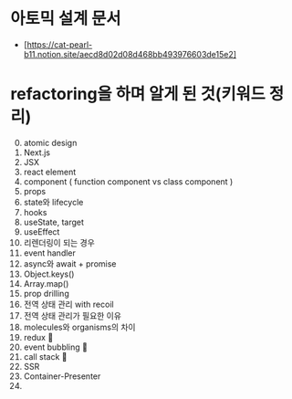# 아토믹 설계 문서
- [https://cat-pearl-b11.notion.site/aecd8d02d08d468bb493976603de15e2]


# refactoring을 하며 알게 된 것(키워드 정리)

0. atomic design
1. Next.js
2. JSX
3. react element
4. component ( function component vs class component )
5. props
6. state와 lifecycle 
7. hooks
8. useState, target
9. useEffect
10. 리렌더링이 되는 경우
11. event handler 
12. async와 await + promise
13. Object.keys()
14. Array.map()
15. prop drilling
16. 전역 상태 관리 with recoil
17. 전역 상태 관리가 필요한 이유 
18. molecules와 organisms의 차이
19. redux 📌
20. event bubbling 📌
21. call stack 📌
22. SSR
23. Container-Presenter
24. 

